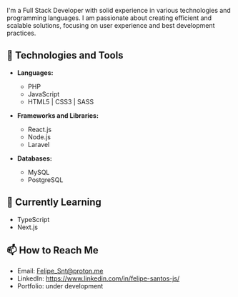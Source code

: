 
I'm a Full Stack Developer with solid experience in various technologies and programming languages. I am passionate about creating efficient and scalable solutions, focusing on user experience and best development practices.

## 🚀 Technologies and Tools

- **Languages:**
  - PHP
  - JavaScript
  - HTML5 | CSS3 | SASS

- **Frameworks and Libraries:**
  - React.js
  - Node.js
  - Laravel

- **Databases:**
  - MySQL
  - PostgreSQL

## 🌱 Currently Learning

- TypeScript
- Next.js

## 📫 How to Reach Me

- Email: Felipe_Snt@proton.me
- LinkedIn: https://www.linkedin.com/in/felipe-santos-js/
- Portfolio: under development
